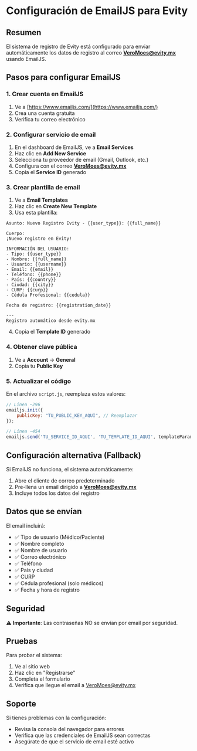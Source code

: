 # Configuración de EmailJS para Evity

## Resumen
El sistema de registro de Evity está configurado para enviar automáticamente los datos de registro al correo **VeroMoes@evity.mx** usando EmailJS.

## Pasos para configurar EmailJS

### 1. Crear cuenta en EmailJS
1. Ve a [https://www.emailjs.com/](https://www.emailjs.com/)
2. Crea una cuenta gratuita
3. Verifica tu correo electrónico

### 2. Configurar servicio de email
1. En el dashboard de EmailJS, ve a **Email Services**
2. Haz clic en **Add New Service**
3. Selecciona tu proveedor de email (Gmail, Outlook, etc.)
4. Configura con el correo **VeroMoes@evity.mx**
5. Copia el **Service ID** generado

### 3. Crear plantilla de email
1. Ve a **Email Templates**
2. Haz clic en **Create New Template**
3. Usa esta plantilla:

```
Asunto: Nuevo Registro Evity - {{user_type}}: {{full_name}}

Cuerpo:
¡Nuevo registro en Evity!

INFORMACIÓN DEL USUARIO:
- Tipo: {{user_type}}
- Nombre: {{full_name}}
- Usuario: {{username}}
- Email: {{email}}
- Teléfono: {{phone}}
- País: {{country}}
- Ciudad: {{city}}
- CURP: {{curp}}
- Cédula Profesional: {{cedula}}

Fecha de registro: {{registration_date}}

---
Registro automático desde evity.mx
```

4. Copia el **Template ID** generado

### 4. Obtener clave pública
1. Ve a **Account** → **General**
2. Copia tu **Public Key**

### 5. Actualizar el código
En el archivo `script.js`, reemplaza estos valores:

```javascript
// Línea ~296
emailjs.init({
    publicKey: "TU_PUBLIC_KEY_AQUI", // Reemplazar
});

// Línea ~454
emailjs.send('TU_SERVICE_ID_AQUI', 'TU_TEMPLATE_ID_AQUI', templateParams)
```

## Configuración alternativa (Fallback)

Si EmailJS no funciona, el sistema automáticamente:
1. Abre el cliente de correo predeterminado
2. Pre-llena un email dirigido a **VeroMoes@evity.mx**
3. Incluye todos los datos del registro

## Datos que se envían

El email incluirá:
- ✅ Tipo de usuario (Médico/Paciente)
- ✅ Nombre completo
- ✅ Nombre de usuario
- ✅ Correo electrónico
- ✅ Teléfono
- ✅ País y ciudad
- ✅ CURP
- ✅ Cédula profesional (solo médicos)
- ✅ Fecha y hora de registro

## Seguridad

⚠️ **Importante**: Las contraseñas NO se envían por email por seguridad.

## Pruebas

Para probar el sistema:
1. Ve al sitio web
2. Haz clic en "Registrarse"
3. Completa el formulario
4. Verifica que llegue el email a VeroMoes@evity.mx

## Soporte

Si tienes problemas con la configuración:
- Revisa la consola del navegador para errores
- Verifica que las credenciales de EmailJS sean correctas
- Asegúrate de que el servicio de email esté activo
